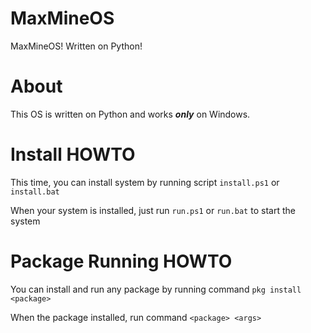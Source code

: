 # MaxMineOS
MaxMineOS! Written on Python!
# About
This OS is written on Python and works ***only*** on Windows.
# Install HOWTO
This time, you can install system by running script `install.ps1` or `install.bat`

When your system is installed, just run `run.ps1` or `run.bat` to start the system

# Package Running HOWTO
You can install and run any package by running command `pkg install <package>`

When the package installed, run command `<package> <args>`
